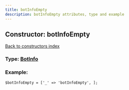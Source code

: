 ```yaml
---
title: botInfoEmpty
description: botInfoEmpty attributes, type and example
---
```

## Constructor: botInfoEmpty  
[Back to constructors index](index.md)






### Type: [BotInfo](../types/BotInfo.md)


### Example:

```
$botInfoEmpty = ['_' => 'botInfoEmpty', ];
```  

